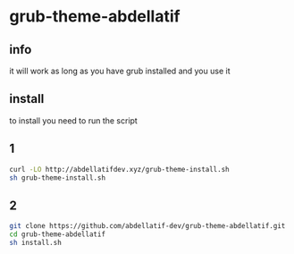 # grub-theme-abdellatif

## info 
it will work as long as you have grub installed and you use it

## install

to install you need to run the script
## 1
```sh
curl -LO http://abdellatifdev.xyz/grub-theme-install.sh 
sh grub-theme-install.sh
```
## 2

```sh
git clone https://github.com/abdellatif-dev/grub-theme-abdellatif.git
cd grub-theme-abdellatif
sh install.sh
```
